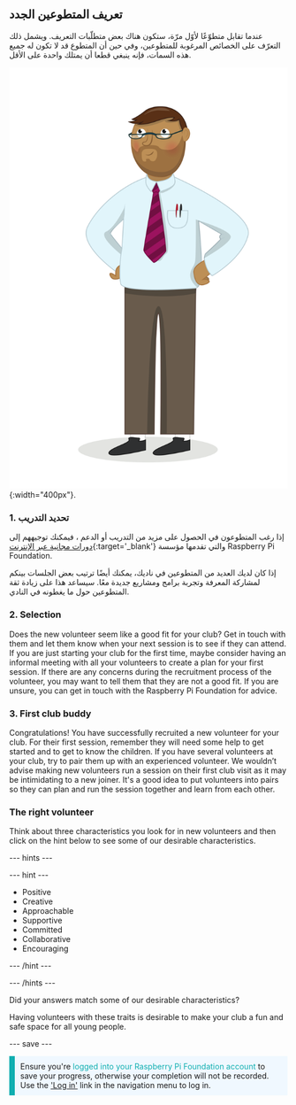 ## تعريف المتطوعين الجدد

عندما تقابل متطوّعًا لأوّل مرّة، ستكون هناك بعض متطلّبات التعريف. ويشمل ذلك التعرّف على الخصائص المرغوبة للمتطوعين، وفي حين أن المتطوع قد لا تكون له جميع هذه السمات، فإنه ينبغي قطعا أن يمتلك واحدة على الأقل.

![An adult volunteer.](images/10-Adult.png){:width="400px"}.
### 1. تحديد التدريب

إذا رغب المتطوعون في الحصول على مزيد من التدريب أو الدعم ، فيمكنك توجيههم إلى [دورات مجانية عبر الإنترنت](https://www.futurelearn.com/partners/raspberry-pi){:target='_blank'} والتي تقدمها مؤسسة Raspberry Pi Foundation.

إذا كان لديك العديد من المتطوعين في ناديك، يمكنك أيضًا ترتيب بعض الجلسات بينكم لمشاركة المعرفة وتجربة برامج ومشاريع جديدة معًا. سيساعد هذا على زيادة ثقة المتطوعين حول ما يغطونه في النادي.

### 2. Selection

Does the new volunteer seem like a good fit for your club? Get in touch with them and let them know when your next session is to see if they can attend. If you are just starting your club for the first time, maybe consider having an informal meeting with all your volunteers to create a plan for your first session. If there are any concerns during the recruitment process of the volunteer, you may want to tell them that they are not a good fit. If you are unsure, you can get in touch with the Raspberry Pi Foundation for advice.

### 3. First club buddy

Congratulations! You have successfully recruited a new volunteer for your club. For their first session, remember they will need some help to get started and to get to know the children. If you have several volunteers at your club, try to pair them up with an experienced volunteer. We wouldn’t advise making new volunteers run a session on their first club visit as it may be intimidating to a new joiner. It's a good idea to put volunteers into pairs so they can plan and run the session together and learn from each other.

### The right volunteer

Think about three characteristics you look for in new volunteers and then click on the hint below to see some of our desirable characteristics.

--- hints ---

--- hint ---

* Positive
* Creative
* Approachable
* Supportive
* Committed
* Collaborative
* Encouraging

--- /hint ---

--- /hints ---

Did your answers match some of our desirable characteristics?

Having volunteers with these traits is desirable to make your club a fun and safe space for all young people.

--- save ---

<p style="border-left: solid; border-width:10px; border-color: #0faeb0; background-color: aliceblue; padding: 10px;">
Ensure you're <span style="color: #0faeb0">logged into your Raspberry Pi Foundation account</span> to save your progress, otherwise your completion will not be recorded. Use the <a href="https://my.raspberrypi.org/login">'Log in'</a> link in the navigation menu to log in.
</p>